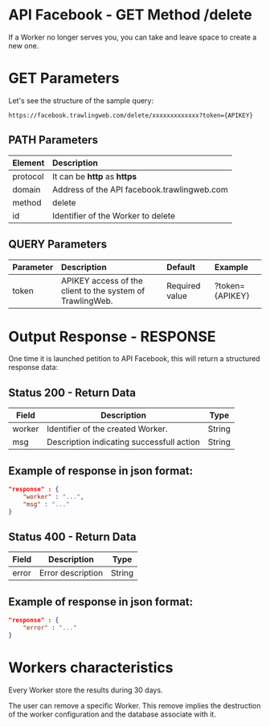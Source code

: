 # API Facebook - GET Method /delete

If a Worker no longer serves you, you can take and leave space to create a new one.

# GET Parameters

Let's see the structure of the sample query:

```
https://facebook.trawlingweb.com/delete/xxxxxxxxxxxxx?token={APIKEY}
```

## PATH Parameters

| Element  | Description                                 |
| :------- | :------------------------------------------ |
| protocol | It can be **http** as **https**             |
| domain   | Address of the API facebook.trawlingweb.com |
| method   | delete                                      |
| id       | Identifier of the Worker to delete          |

## QUERY Parameters

| Parameter | Description                                               | Default        | Example         |
| :-------- | :-------------------------------------------------------- | :------------- | :-------------- |
| token     | APIKEY access of the client to the system of TrawlingWeb. | Required value | ?token={APIKEY} |

# Output Response - RESPONSE

One time it is launched petition to API Facebook, this will return a structured response data:

## Status 200 - Return Data

| Field  | Description                               |  Type  |
| ------ | ----------------------------------------- | :----: |
| worker | Identifier of the created Worker.         | String |
| msg    | Description indicating successfull action | String |

## Example of response in json format:

```json
"response" : {
    "worker" : "...",
    "msg" : "..."
}
```

## Status 400 - Return Data

| Field | Description       |  Type  |
| ----- | ----------------- | :----: |
| error | Error description | String |

## Example of response in json format:

```json
"response" : {
    "error" : "..."
}
```

# Workers characteristics

Every Worker store the results during 30 days.

The user can remove a specific Worker. This remove implies the destruction of the worker configuration and the database associate with it.
